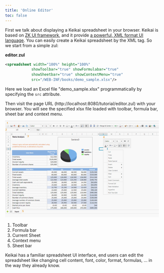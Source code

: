 ```yaml
---
title: 'Online Editor'
toc: false
---
```



First we talk about displaying a Keikai spreadsheet in your browser.
Keikai is based on [ZK UI framework](http://www.zkoss.org), and it provide [a powerful, XML format UI language](https://www.zkoss.org/wiki/ZK_Developer%27s_Reference/UI_Composing/ZUML). You can easily create a Keikai spreadsheet by the <spreadsheet> XML tag. So we start from a simple zul:

**editor.zul**
```xml
<spreadsheet width="100%" height="100%"
            showToolbar="true" showFormulabar="true" 
            showSheetbar="true" showContextMenu="true"
            src="/WEB-INF/books/demo_sample.xlsx"/>
```

Here we load an Excel file "demo_sample.xlsx" programmatically by specifying the `src` attribute. 

Then visit the page URL (http://localhost:8080/tutorial/editor.zul) with your browser. You will see the specified xlsx file loaded with toolbar, formula bar, sheet bar and context menu.


![](/assets/images/tutorial/keikaiUi.png)

1. Toolbar
2. Formula bar
3. Current Sheet
4. Context menu
5. Sheet bar

Keikai has a familiar spreadsheet UI interface, end users can edit the spreadsheet like changing cell content, font, color, format, formulas, ... in the way they already know.
